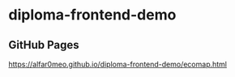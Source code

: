 # diploma-frontend-demo

## GitHub Pages
https://alfar0meo.github.io/diploma-frontend-demo/ecomap.html
